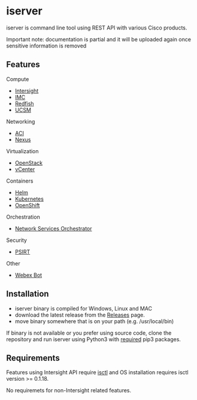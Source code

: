 # iserver

iserver is command line tool using REST API with various Cisco products.

Important note: documentation is partial and it will be uploaded again once sensitive information is removed

## Features

Compute
- [Intersight](./doc/intersight/README.md)
- [IMC](./doc/imc/README.md)
- [Redfish](./doc/redfish/README.md)
- [UCSM](./doc/ucsm/README.md)

Networking
- [ACI](./doc/aci/README.md)
- [Nexus](./doc/nexus/README.md)

Virtualization
- [OpenStack](./doc/osp/README.md)
- [vCenter](./doc/vcenter/README.md)

Containers
- [Helm](./doc/helm/README.md)
- [Kubernetes](./doc/k8s/README.md)
- [OpenShift](./doc/ocp/README.md)

Orchestration
- [Network Services Orchestrator](./doc/nso/README.md)

Security
- [PSIRT](./doc/psirt/README.md)

Other
- [Webex Bot](./doc/bot/README.md)

## Installation

- iserver binary is compiled for Windows, Linux and MAC
- download the latest release from the [Releases](https://wwwin-github.cisco.com/emear-telcocloud/iserver/releases/latest) page.
- move binary somewhere that is on your path (e.g. /usr/local/bin)

If binary is not available or you prefer using source code, clone the repository and run iserver using Python3 with [required](requirements) pip3 packages.

## Requirements

Features using Intersight API require [isctl](https://github.com/cgascoig/isctl) and OS installation requires isctl version >= 0.1.18.

No requiremets for non-Intersight related features.
